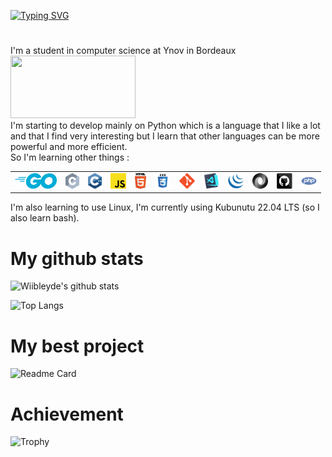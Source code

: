[![Typing SVG](https://readme-typing-svg.demolab.com?font=Fira+Code&pause=1000&color=1DCEF7&center=true&width=435&lines=Hi%2C+I'm+Wiibleyde+!;Welcome+to+my+Github+page)](https://git.io/typing-svg)

#

I'm a student in computer science at Ynov in Bordeaux  
<img src="https://www.ynov.com/wp-content/themes/ynov/dist/images/logo.svg" width="200" height="100">  
I'm starting to develop mainly on Python which is a language that I like a lot and that I find very interesting but I learn that other languages can be more powerful and more efficient.  
So I'm learning other things :  
<table>
    <tr>
        <td><img title="Golang" height="25" src="images/go.png"></td>
        <td><img title="C" height="25" src="images/c.svg"></td>
        <td><img title="C++" height="25" src="images/cpp.svg"></td>
        <td><img title="Javascript" height="25" src="images/javascript.svg"></td>
        <td><img title="HTML5" height="25" src="images/html5.svg"></td>
        <td><img title="CSS" height="25" src="images/css.svg"></td>
        <td><img title="Git" height="25" src="images/git-original.svg"></td>
        <td><img title="Visual Studio Code" height="25" src="images/vscode.png"></td>
        <td><img title="JQuery" height="25" src="images/jquery-original.svg"></td>
        <td><img title="JSON" height="25" src="images/json.svg"></td>
        <td><img title="GitHub" height="25" src="images/github.svg"></td>
        <td><img title="PHP" height="25" src="images/php.svg"></td>
    </tr>
</table>

I'm also learning to use Linux, I'm currently using Kubunutu 22.04 LTS (so I also learn bash).

# My github stats

![Wiibleyde's github stats](https://github-readme-stats.vercel.app/api?username=Wiibleyde&show_icons=true&theme=radical)

![Top Langs](https://github-readme-stats.vercel.app/api/top-langs/?username=Wiibleyde&layout=compact&theme=radical)

# My best project

![Readme Card](https://github-readme-stats.vercel.app/api/pin/?username=Wiibleyde&repo=Ical_Python_Bot&theme=radical)

# Achievement

![Trophy](https://github-profile-trophy.vercel.app/?username=wiibleyde&theme=juicyfresh&no-bg=true)

